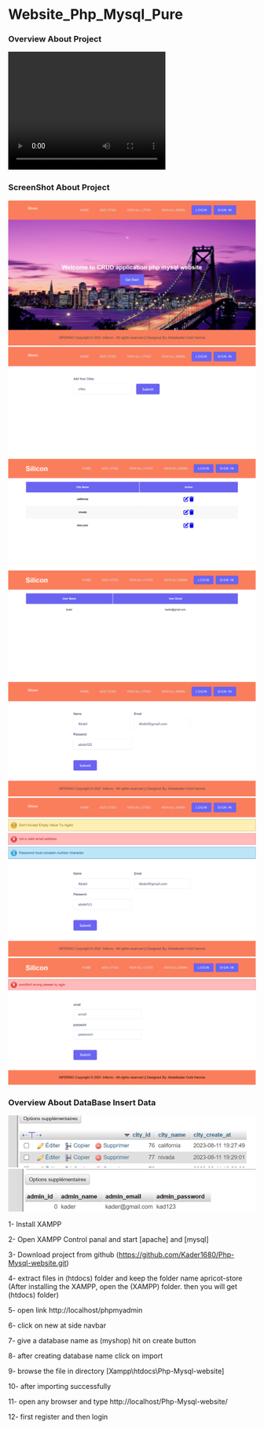 # Website_Php_Mysql_Pure

<h3>Overview About Project</h3>
<video width="320" height="240" controls>
  <source src="./screeshotProjecy/scrnli_8_11_2023_7-54-41 PM.mp4" type="video/mp4">
</video>
<h3>ScreenShot About Project</h3>
<img src ="./screeshotProjecy/1.png" />
<img src ="./screeshotProjecy/2.png" />
<img src ="./screeshotProjecy/3.png" />
<img src ="./screeshotProjecy/4.png" />
<img src ="./screeshotProjecy/5.png" />
<img src ="./screeshotProjecy/6.png" />
<img src ="./screeshotProjecy/7.png" />

<h3>Overview About DataBase Insert Data</h3>
<img src ="./screeshotProjecy/8.png" />
<img src ="./screeshotProjecy/9.png" />


1- Install XAMPP

2- Open XAMPP Control panal and start [apache] and [mysql]

3- Download project from github (https://github.com/Kader1680/Php-Mysql-website.git)

4- extract files in (htdocs) folder and keep the folder name apricot-store (After installing the XAMPP, open the (XAMPP) folder. then you will get (htdocs) folder)

5- open link http://localhost/phpmyadmin

6- click on new at side navbar

7- give a database name as (myshop) hit on create button

8- after creating database name click on import

9- browse the file in directory [Xampp\htdocs\Php-Mysql-website]

10- after importing successfully

11- open any browser and type http://localhost/Php-Mysql-website/

12- first register and then login